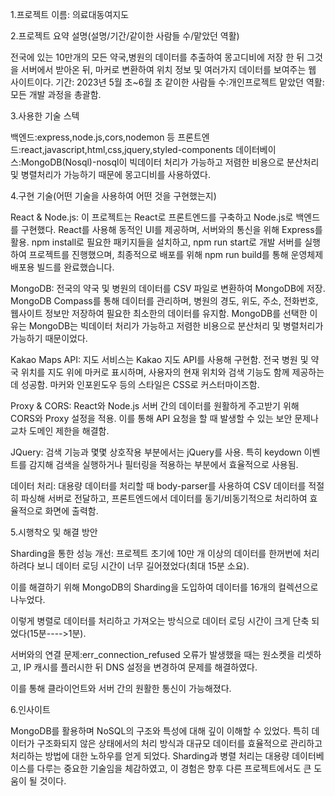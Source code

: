 1.프로젝트 이름: 의료대동여지도



2.프로젝트 요약 설명(설명/기간/같이한 사람들 수/맡았던 역활)


전국에 있는 10만개의 모든 약국,병원의 데이터를 추출하여 몽고디비에 저장 한 뒤 그것을 서버에서 받아온 뒤, 마커로 변환하여 위치 정보 및 여러가지 데이터를 보여주는 웹 사이트이다.
기간: 2023년 5월 초~6월 초
같이한 사람들 수:개인프로젝트 
맡았던 역활: 모든 개발 과정을 총괄함.


3.사용한 기술 스텍


백엔드:express,node.js,cors,nodemon 등
프론트엔드:react,javascript,html,css,jquery,styled-components
데이터베이스:MongoDB(Nosql)-nosql이 빅데이터 처리가 가능하고 저렴한 비용으로 분산처리 및 병렬처리가 가능하기 때문에 몽고디비를 사용하였다.


4.구현 기술(어떤 기술을 사용하여 어떤 것을 구현했는지)

React & Node.js: 이 프로젝트는 React로 프론트엔드를 구축하고 Node.js로 백엔드를 구현했다. React를 사용해 동적인 UI를 제공하며, 서버와의 통신을 위해 Express를 활용. npm install로 필요한 패키지들을 설치하고, npm run start로 개발 서버를 실행하여 프로젝트를 진행했으며, 최종적으로 배포를 위해 npm run build를 통해 운영체제 배포용 빌드를 완료했습니다.

MongoDB: 전국의 약국 및 병원의 데이터를 CSV 파일로 변환하여 MongoDB에 저장. MongoDB Compass를 통해 데이터를 관리하며, 병원의 경도, 위도, 주소, 전화번호, 웹사이트 정보만 저장하여 필요한 최소한의 데이터를 유지함. MongoDB를 선택한 이유는 MongoDB는 빅데이터 처리가 가능하고 저렴한 비용으로 분산처리 및 병렬처리가 가능하기 때문이었다.

Kakao Maps API: 지도 서비스는 Kakao 지도 API를 사용해 구현함. 전국 병원 및 약국 위치를 지도 위에 마커로 표시하며, 사용자의 현재 위치와 검색 기능도 함께 제공하는데 성공함. 마커와 인포윈도우 등의 스타일은 CSS로 커스터마이즈함.

Proxy & CORS: React와 Node.js 서버 간의 데이터를 원활하게 주고받기 위해 CORS와 Proxy 설정을 적용. 이를 통해 API 요청을 할 때 발생할 수 있는 보안 문제나 교차 도메인 제한을 해결함.

JQuery: 검색 기능과 몇몇 상호작용 부분에서는 jQuery를 사용. 특히 keydown 이벤트를 감지해 검색을 실행하거나 필터링을 적용하는 부분에서 효율적으로 사용됨.

데이터 처리: 대용량 데이터를 처리할 때 body-parser를 사용하여 CSV 데이터를 적절히 파싱해 서버로 전달하고, 프론트엔드에서 데이터를 동기/비동기적으로 처리하여 효율적으로 화면에 출력함.


5.시행착오 및 해결 방안 

Sharding을 통한 성능 개선: 프로젝트 초기에 10만 개 이상의 데이터를 한꺼번에 처리하려다 보니 데이터 로딩 시간이 너무 길어졌었다(최대 15분 소요). 

이를 해결하기 위해 MongoDB의 Sharding을 도입하여 데이터를 16개의 컬렉션으로 나누었다.

이렇게 병렬로 데이터를 처리하고 가져오는 방식으로 데이터 로딩 시간이 크게 단축 되었다(15분---->1분).

서버와의 연결 문제:err_connection_refused 오류가 발생했을 때는 원소켓을 리셋하고, IP 캐시를 플러시한 뒤 DNS 설정을 변경하여 문제를 해결하였다. 

이를 통해 클라이언트와 서버 간의 원활한 통신이 가능해졌다.



6.인사이트

MongoDB를 활용하며 NoSQL의 구조와 특성에 대해 깊이 이해할 수 있었다. 특히 데이터가 구조화되지 않은 상태에서의 처리 방식과 대규모 데이터를 효율적으로 관리하고 처리하는 방법에 대한 노하우를 얻게 되었다. Sharding과 병렬 처리는 대용량 데이터베이스를 다루는 중요한 기술임을 체감하였고, 이 경험은 향후 다른 프로젝트에서도 큰 도움이 될 것이다.
